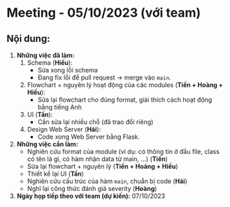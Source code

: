 # Meeting - 05/10/2023 (với team)

## Nội dung:
1. **Những việc đã làm:**
    1. Schema (**Hiếu**):
        - Sửa xong lỗi schema
        - Đang fix lỗi để pull request -> merge vào `main`.
    2. Flowchart + nguyên lý hoạt động của các modules (**Tiến + Hoàng + Hiếu**):
        - Sửa lại flowchart cho đúng format, giải thích cách hoạt động bằng tiếng Anh
    3. UI (**Tấn**):
        - Cần sửa lại nhiều chỗ (đã trao đổi riêng)
    4. Design Web Server (**Hải**):
        - Code xong Web Server bằng Flask.
2. **Những việc cần làm:**
    - Nghiên cứu format của module (ví dụ: có thông tin ở đầu file, class có tên là gì, có hàm nhận data từ main, ...) (**Tiến**)
    - Sửa lại flowchart + nguyên lý (**Tiến + Hoàng + Hiếu**)
    - Thiết kế lại UI (**Tấn**)
    - Nghiên cứu cấu trúc của hàm `main`, chuẩn bị code (**Hải**)
    - Nghĩ lại công thức đánh giá severity (**Hoàng**)
2. **Ngày họp tiếp theo với team (dự kiến):** 07/10/2023
